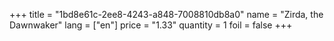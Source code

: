 +++
title = "1bd8e61c-2ee8-4243-a848-7008810db8a0"
name = "Zirda, the Dawnwaker"
lang = ["en"]
price = "1.33"
quantity = 1
foil = false
+++
